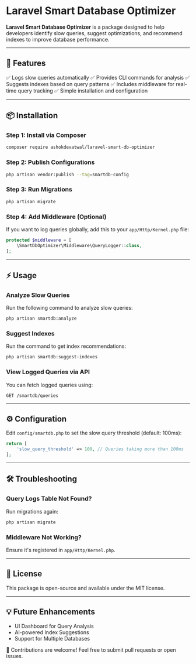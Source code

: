 # Laravel Smart Database Optimizer

**Laravel Smart Database Optimizer** is a package designed to help developers identify slow queries, suggest optimizations, and recommend indexes to improve database performance.

---

## 🚀 Features

✅ Logs slow queries automatically
✅ Provides CLI commands for analysis
✅ Suggests indexes based on query patterns
✅ Includes middleware for real-time query tracking
✅ Simple installation and configuration

---

## 📦 Installation

### Step 1: Install via Composer

```sh
composer require ashokdevatwal/laravel-smart-db-optimizer
```

### Step 2: Publish Configurations

```sh
php artisan vendor:publish --tag=smartdb-config
```

### Step 3: Run Migrations

```sh
php artisan migrate
```

### Step 4: Add Middleware (Optional)

If you want to log queries globally, add this to your `app/Http/Kernel.php` file:

```php
protected $middleware = [
    \SmartDbOptimizer\Middleware\QueryLogger::class,
];
```

---

## ⚡ Usage

### Analyze Slow Queries

Run the following command to analyze slow queries:

```sh
php artisan smartdb:analyze
```

### Suggest Indexes

Run the command to get index recommendations:

```sh
php artisan smartdb:suggest-indexes
```

### View Logged Queries via API

You can fetch logged queries using:

```
GET /smartdb/queries
```

---

## ⚙️ Configuration

Edit `config/smartdb.php` to set the slow query threshold (default: 100ms):

```php
return [
    'slow_query_threshold' => 100, // Queries taking more than 100ms
];
```

---

## 🛠 Troubleshooting

### Query Logs Table Not Found?

Run migrations again:

```sh
php artisan migrate
```

### Middleware Not Working?

Ensure it's registered in `app/Http/Kernel.php`.

---

## 📜 License

This package is open-source and available under the MIT license.

---

## 💡 Future Enhancements

- UI Dashboard for Query Analysis
- AI-powered Index Suggestions
- Support for Multiple Databases

🚀 Contributions are welcome! Feel free to submit pull requests or open issues.

